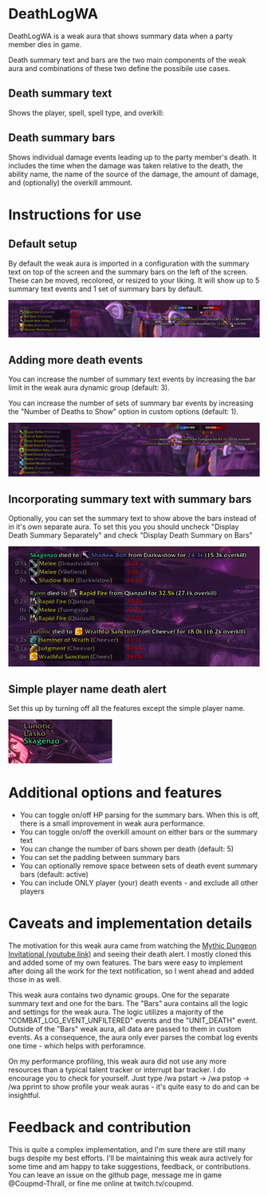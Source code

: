 # DeathLogWA

DeathLogWA is a weak aura that shows summary data when a party member dies in game. 

Death summary text and bars are the two main components of the weak aura and combinations of these two define the possibile use cases.

## Death summary text
Shows the player, spell, spell type, and overkill:

## Death summary bars
Shows individual damage events leading up to the party member's death. It includes the time when the damage was taken relative to the death, the ability name, the name of the source of the damage, the amount of damage, and (optionally) the overkill ammount.

# Instructions for use
## Default setup
By default the weak aura is imported in a configuration with the summary text on top of the screen and the summary bars on the left of the screen. These can be moved, recolored, or resized to your liking. It will show up to 5 summary text events and 1 set of summary bars by default.

![default setup](images/default-setup.png)

## Adding more death events
You can increase the number of summary text events by increasing the bar limit in the weak aura dynamic group (default: 3).

You can increase the number of sets of summary bar events by increasing the "Number of Deaths to Show" option in custom options (default: 1).

![more death bars](images/more_bars.png)
## Incorporating summary text with summary bars
Optionally, you can set the summary text to show above the bars instead of in it's own separate aura. 
To set this you you should uncheck "Display Death Summary Separately" and check "Display Death Summary on Bars"

![summary on bars](images/summary_text_on_bars.png)

## Simple player name death alert
Set this up by turning off all the features except the simple player name.

![simple names](images/just_names.png)

# Additional options and features
- You can toggle on/off HP parsing for the summary bars. When this is off, there is a small improvement in weak aura performance.
- You can toggle on/off the overkill amount on either bars or the summary text
- You can change the number of bars shown per death (default: 5)
- You can set the padding between summary bars
- You can optionally remove space between sets of death event summary bars (default: active)
- You can include ONLY player (your) death events - and exclude all other players

# Caveats and implementation details
The motivation for this weak aura came from watching the [Mythic Dungeon Invitational (youtube link)](https://youtu.be/nkAaYdJJ2bw?t=868) and seeing their death alert. I mostly cloned this and added some of my own features. The bars were easy to implement after doing all the work for the text notification, so I went ahead and added those in as well. 

This weak aura contains two dynamic groups. One for the separate summary text and one for the bars. The "Bars" aura contains all the logic and settings for the weak aura. The logic utilizes a majority of the "COMBAT_LOG_EVENT_UNFILTERED" events and the "UNIT_DEATH" event. Outside of the "Bars" weak aura, all data are passed to them in custom events. As a consequence, the aura only ever parses the combat log events one time - which helps with perforamnce.

On my performance profiling, this weak aura did not use any more resources than a typical talent tracker or interrupt bar tracker. I do encourage you to check for yourself. Just type /wa pstart -> /wa pstop -> /wa pprint to show profile your weak auras - it's quite easy to do and can be insightful.

# Feedback and contribution
This is quite a complex implementation, and I'm sure there are still many bugs despite my best efforts. I'll be maintaining this weak aura actively for some time and am happy to take suggestions, feedback, or contributions. You can leave an issue on the github page, message me in game @Coupmd-Thrall, or fine me online at twitch.tv/coupmd.